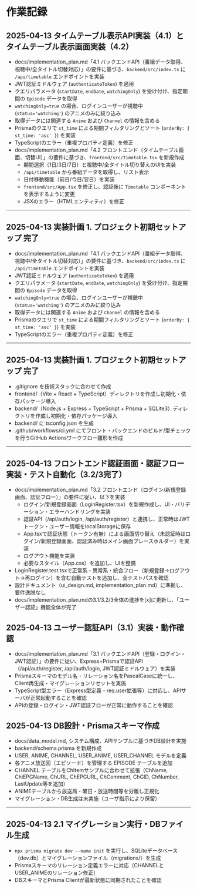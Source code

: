 # 作業記録

## 2025-04-13 タイムテーブル表示API実装（4.1）とタイムテーブル表示画面実装（4.2）

- docs/implementation_plan.md「4.1 バックエンドAPI（番組データ取得、視聴中/全タイトル切替対応）」の要件に基づき、`backend/src/index.ts` に `/api/timetable` エンドポイントを実装
- JWT認証ミドルウェア (`authenticateToken`) を適用
- クエリパラメータ (`startDate`, `endDate`, `watchingOnly`) を受け付け、指定期間の `Episode` データを取得
- `watchingOnly=true` の場合、ログインユーザーが視聴中 (`status='watching'`) のアニメのみに絞り込み
- 取得データには関連する `Anime` および `Channel` の情報を含める
- Prismaのクエリで `st_time` による期間フィルタリングとソート (`orderBy: { st_time: 'asc' }`) を実装
- TypeScriptのエラー（重複プロパティ定義）を修正
- docs/implementation_plan.md「4.2 フロントエンド（タイムテーブル画面、切替UI）」の要件に基づき、`frontend/src/Timetable.tsx` を新規作成
  - 期間選択（1日/3日/7日）と視聴中/全タイトル切り替えのUIを実装
  - `/api/timetable` から番組データを取得し、リスト表示
  - 日付移動機能（前日/今日/翌日）を実装
  - `frontend/src/App.tsx` を修正し、認証後に `Timetable` コンポーネントを表示するように変更
  - JSXのエラー（HTMLエンティティ）を修正

---

## 2025-04-13 実装計画 1. プロジェクト初期セットアップ 完了

- docs/implementation_plan.md「4.1 バックエンドAPI（番組データ取得、視聴中/全タイトル切替対応）」の要件に基づき、`backend/src/index.ts` に `/api/timetable` エンドポイントを実装
- JWT認証ミドルウェア (`authenticateToken`) を適用
- クエリパラメータ (`startDate`, `endDate`, `watchingOnly`) を受け付け、指定期間の `Episode` データを取得
- `watchingOnly=true` の場合、ログインユーザーが視聴中 (`status='watching'`) のアニメのみに絞り込み
- 取得データには関連する `Anime` および `Channel` の情報を含める
- Prismaのクエリで `st_time` による期間フィルタリングとソート (`orderBy: { st_time: 'asc' }`) を実装
- TypeScriptのエラー（重複プロパティ定義）を修正

---

## 2025-04-13 実装計画 1. プロジェクト初期セットアップ 完了

- .gitignore を技術スタックに合わせて作成
- frontend/（Vite + React + TypeScript）ディレクトリを作成し初期化・依存パッケージ導入
- backend/（Node.js + Express + TypeScript + Prisma + SQLite3）ディレクトリを作成し初期化・依存パッケージ導入
- backend/ に tsconfig.json を生成
- .github/workflows/ci.yml にてフロント・バックエンドのビルド/型チェックを行うGitHub Actionsワークフロー雛形を作成

---

## 2025-04-13 フロントエンド認証画面・認証フロー実装・テスト自動化（3.2/3完了）

- docs/implementation_plan.md「3.2 フロントエンド（ログイン/新規登録画面、認証フロー）」の要件に従い、以下を実装
  - ログイン/新規登録画面（LoginRegister.tsx）を新規作成し、UI・バリデーション・エラーハンドリングを実装
  - 認証API（/api/auth/login, /api/auth/register）と連携し、正常時はJWTトークン・ユーザー情報をlocalStorageに保存
  - App.tsxで認証状態（トークン有無）による画面切り替え（未認証時はログイン/新規登録画面、認証済み時はメイン画面プレースホルダー）を実装
  - ログアウト機能を実装
  - 必要なスタイル（App.css）を追加し、UIを整備
- LoginRegister.test.tsxで正常系・異常系・統合フロー（新規登録→ログアウト→再ログイン）を含む自動テストを追加し、全テストパスを確認
- 設計ドキュメント（ui_design.md, implementation_plan.md）に準拠し、要件逸脱なし
- docs/implementation_plan.mdの3.1/3.2/3全体の進捗を[x]に更新し、「ユーザー認証」機能全体が完了

## 2025-04-13 ユーザー認証API（3.1）実装・動作確認

- docs/implementation_plan.md「3.1 バックエンドAPI（登録・ログイン・JWT認証）」の要件に従い、Express+Prismaで認証API（/api/auth/register, /api/auth/login, JWT認証ミドルウェア）を実装
- Prismaスキーマのモデル名・リレーション名をPascalCaseに統一し、Client再生成・マイグレーションリセットを実施
- TypeScript型エラー（Express型定義・req.user拡張等）に対応し、APIサーバが正常起動することを確認
- APIの登録・ログイン・JWT認証フローが正常に動作することを確認

## 2025-04-13 DB設計・Prismaスキーマ作成

- docs/data_model.md, システム構成、APIサンプルに基づきDB設計を実施
- backend/schema.prisma を新規作成
- USER, ANIME, CHANNEL, USER_ANIME, USER_CHANNEL モデルを定義
- 各アニメ放送回（エピソード）を管理する EPISODE テーブルを追加
- CHANNEL テーブルをChItemサンプルに合わせて拡張（ChName, ChiEPGName, ChURL, ChEPGURL, ChComment, ChGID, ChNumber, LastUpdate等を追加）
- ANIMEテーブルから放送局・曜日・放送時間等を分離し正規化
- マイグレーション・DB生成は未実施（ユーザ指示により保留）

---

## 2025-04-13 2.1 マイグレーション実行・DBファイル生成

- `npx prisma migrate dev --name init` を実行し、SQLiteデータベース（dev.db）とマイグレーションファイル（migrations/）を生成
- Prismaスキーマのリレーション定義エラーに対応（CHANNELとUSER_ANIMEのリレーション修正）
- DBスキーマとPrisma Clientが最新状態に同期されたことを確認
